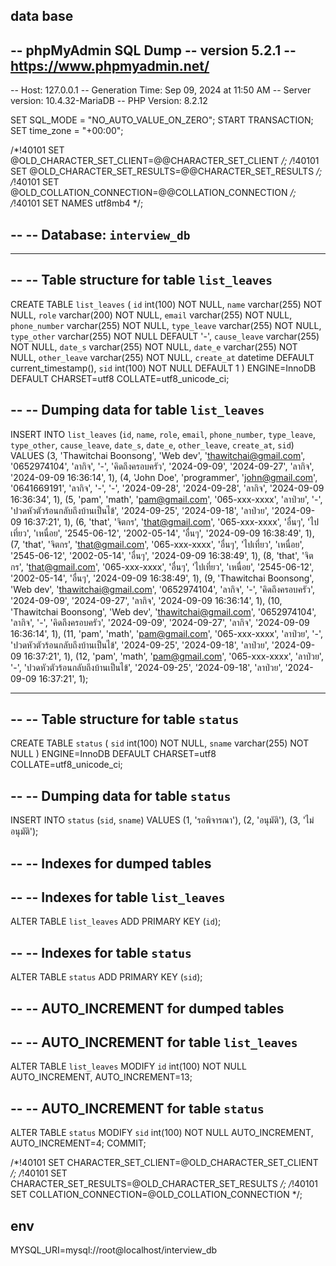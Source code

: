 ## data base
-- phpMyAdmin SQL Dump
-- version 5.2.1
-- https://www.phpmyadmin.net/
--
-- Host: 127.0.0.1
-- Generation Time: Sep 09, 2024 at 11:50 AM
-- Server version: 10.4.32-MariaDB
-- PHP Version: 8.2.12

SET SQL_MODE = "NO_AUTO_VALUE_ON_ZERO";
START TRANSACTION;
SET time_zone = "+00:00";


/*!40101 SET @OLD_CHARACTER_SET_CLIENT=@@CHARACTER_SET_CLIENT */;
/*!40101 SET @OLD_CHARACTER_SET_RESULTS=@@CHARACTER_SET_RESULTS */;
/*!40101 SET @OLD_COLLATION_CONNECTION=@@COLLATION_CONNECTION */;
/*!40101 SET NAMES utf8mb4 */;

--
-- Database: `interview_db`
--

-- --------------------------------------------------------

--
-- Table structure for table `list_leaves`
--

CREATE TABLE `list_leaves` (
  `id` int(100) NOT NULL,
  `name` varchar(255) NOT NULL,
  `role` varchar(200) NOT NULL,
  `email` varchar(255) NOT NULL,
  `phone_number` varchar(255) NOT NULL,
  `type_leave` varchar(255) NOT NULL,
  `type_other` varchar(255) NOT NULL DEFAULT '-',
  `cause_leave` varchar(255) NOT NULL,
  `date_s` varchar(255) NOT NULL,
  `date_e` varchar(255) NOT NULL,
  `other_leave` varchar(255) NOT NULL,
  `create_at` datetime DEFAULT current_timestamp(),
  `sid` int(100) NOT NULL DEFAULT 1
) ENGINE=InnoDB DEFAULT CHARSET=utf8 COLLATE=utf8_unicode_ci;

--
-- Dumping data for table `list_leaves`
--

INSERT INTO `list_leaves` (`id`, `name`, `role`, `email`, `phone_number`, `type_leave`, `type_other`, `cause_leave`, `date_s`, `date_e`, `other_leave`, `create_at`, `sid`) VALUES
(3, 'Thawitchai Boonsong', 'Web dev', 'thawitchai@gmail.com', '0652974104', 'ลากิจ', '-', 'คิดถึงครอบครัว', '2024-09-09', '2024-09-27', 'ลากิจ', '2024-09-09 16:36:14', 1),
(4, 'John Doe', 'programmer', 'john@gmail.com', '0641669191', 'ลากิจ', '-', '-', '2024-09-28', '2024-09-28', 'ลากิจ', '2024-09-09 16:36:34', 1),
(5, 'pam', 'math', 'pam@gmail.com', '065-xxx-xxxx', 'ลาป่วย', '-', 'ปวดหัวตัวร้อนกลับถึงบ้านเป็นไข้', '2024-09-25', '2024-09-18', 'ลาป่วย', '2024-09-09 16:37:21', 1),
(6, 'that', 'จิตกร', 'that@gmail.com', '065-xxx-xxxx', 'อื่นๆ', 'ไปเที่ยว', 'เหนื่อย', '2545-06-12', '2002-05-14', 'อื่นๆ', '2024-09-09 16:38:49', 1),
(7, 'that', 'จิตกร', 'that@gmail.com', '065-xxx-xxxx', 'อื่นๆ', 'ไปเที่ยว', 'เหนื่อย', '2545-06-12', '2002-05-14', 'อื่นๆ', '2024-09-09 16:38:49', 1),
(8, 'that', 'จิตกร', 'that@gmail.com', '065-xxx-xxxx', 'อื่นๆ', 'ไปเที่ยว', 'เหนื่อย', '2545-06-12', '2002-05-14', 'อื่นๆ', '2024-09-09 16:38:49', 1),
(9, 'Thawitchai Boonsong', 'Web dev', 'thawitchai@gmail.com', '0652974104', 'ลากิจ', '-', 'คิดถึงครอบครัว', '2024-09-09', '2024-09-27', 'ลากิจ', '2024-09-09 16:36:14', 1),
(10, 'Thawitchai Boonsong', 'Web dev', 'thawitchai@gmail.com', '0652974104', 'ลากิจ', '-', 'คิดถึงครอบครัว', '2024-09-09', '2024-09-27', 'ลากิจ', '2024-09-09 16:36:14', 1),
(11, 'pam', 'math', 'pam@gmail.com', '065-xxx-xxxx', 'ลาป่วย', '-', 'ปวดหัวตัวร้อนกลับถึงบ้านเป็นไข้', '2024-09-25', '2024-09-18', 'ลาป่วย', '2024-09-09 16:37:21', 1),
(12, 'pam', 'math', 'pam@gmail.com', '065-xxx-xxxx', 'ลาป่วย', '-', 'ปวดหัวตัวร้อนกลับถึงบ้านเป็นไข้', '2024-09-25', '2024-09-18', 'ลาป่วย', '2024-09-09 16:37:21', 1);

-- --------------------------------------------------------

--
-- Table structure for table `status`
--

CREATE TABLE `status` (
  `sid` int(100) NOT NULL,
  `sname` varchar(255) NOT NULL
) ENGINE=InnoDB DEFAULT CHARSET=utf8 COLLATE=utf8_unicode_ci;

--
-- Dumping data for table `status`
--

INSERT INTO `status` (`sid`, `sname`) VALUES
(1, 'รอพิจารณา'),
(2, 'อนุมัติ'),
(3, 'ไม่อนุมัติ');

--
-- Indexes for dumped tables
--

--
-- Indexes for table `list_leaves`
--
ALTER TABLE `list_leaves`
  ADD PRIMARY KEY (`id`);

--
-- Indexes for table `status`
--
ALTER TABLE `status`
  ADD PRIMARY KEY (`sid`);

--
-- AUTO_INCREMENT for dumped tables
--

--
-- AUTO_INCREMENT for table `list_leaves`
--
ALTER TABLE `list_leaves`
  MODIFY `id` int(100) NOT NULL AUTO_INCREMENT, AUTO_INCREMENT=13;

--
-- AUTO_INCREMENT for table `status`
--
ALTER TABLE `status`
  MODIFY `sid` int(100) NOT NULL AUTO_INCREMENT, AUTO_INCREMENT=4;
COMMIT;

/*!40101 SET CHARACTER_SET_CLIENT=@OLD_CHARACTER_SET_CLIENT */;
/*!40101 SET CHARACTER_SET_RESULTS=@OLD_CHARACTER_SET_RESULTS */;
/*!40101 SET COLLATION_CONNECTION=@OLD_COLLATION_CONNECTION */;








## env
MYSQL_URI=mysql://root@localhost/interview_db

